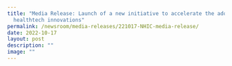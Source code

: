 ```yaml
---
title: "Media Release: Launch of a new initiative to accelerate the adoption of
  healthtech innovations"
permalink: /newsroom/media-releases/221017-NHIC-media-release/
date: 2022-10-17
layout: post
description: ""
image: ""
---
```

